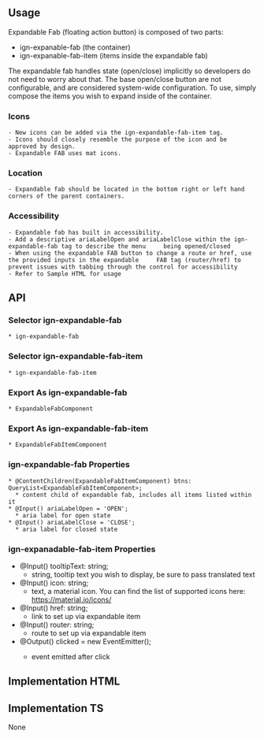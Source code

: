 ## Usage

  Expandable Fab (floating action button) is composed of two parts:

  - ign-expanable-fab (the container)
  - ign-expanable-fab-item (items inside the expandable fab)

  The expandable fab handles state (open/close) implicitly so developers do not need to worry about that. The base open/close button are not configurable, and are considered system-wide configuration. To use, simply compose the items you wish to expand inside of the container.

  ### Icons
    - New icons can be added via the ign-expandable-fab-item tag. 
    - Icons should closely resemble the purpose of the icon and be approved by design. 
    - Expandable FAB uses mat icons. 

  ### Location
    - Expandable fab should be located in the bottom right or left hand corners of the parent containers. 

  ### Accessibility
    - Expandable fab has built in accessibility.
    - Add a descriptive ariaLabelOpen and ariaLabelClose within the ign-expandable-fab tag to describe the menu     being opened/closed
    - When using the expandable FAB button to change a route or href, use the provided inputs in the expandable     FAB tag (router/href) to prevent issues with tabbing through the control for accessibility
    - Refer to Sample HTML for usage

## API 
  ### Selector ign-expandable-fab
    * ign-expandable-fab
  
  ### Selector ign-expandable-fab-item 
    * ign-expandable-fab-item

  ### Export As ign-expandable-fab
    * ExpandableFabComponent
  
  ### Export As ign-expandable-fab-item 
    * ExpandableFabItemComponent

  ### ign-expandable-fab Properties
    * @ContentChildren(ExpandableFabItemComponent) btns: QueryList<ExpandableFabItemComponent>;
      * content child of expandable fab, includes all items listed within it
    * @Input() ariaLabelOpen = 'OPEN';
      * aria label for open state
    * @Input() ariaLabelClose = 'CLOSE';
      * aria label for closed state

  ### ign-expanadable-fab-item Properties
  * @Input() tooltipText: string;
    * string, tooltip text you wish to display, be sure to pass translated text
  * @Input() icon: string;
    * text, a material icon. You can find the list of supported icons here: https://material.io/icons/
  * @Input() href: string;
    * link to set up via expandable item
  * @Input() router: string;
    * route to set up via expandable item
  * @Output() clicked = new EventEmitter<any>();
    * event emitted after click

## Implementation HTML
  <ign-expandable-fab>
      <ign-expandable-fab-item (click)="clickHandlerA()" tooltipText="Tooltip A" icon="add">
      </ign-expandable-fab-item>
      <ign-expandable-fab-item (click)="clickHandlerB()" tooltipText="Tooltip B" icon="file_upload">
      </ign-expandable-fab-item>
      <ign-expandable-fab-item (click)="clickHandlerC()" tooltipText="Tooltip C" icon="lock_outline">
      </ign-expandable-fab-item>
  </ign-expandable-fab>

## Implementation TS
  None